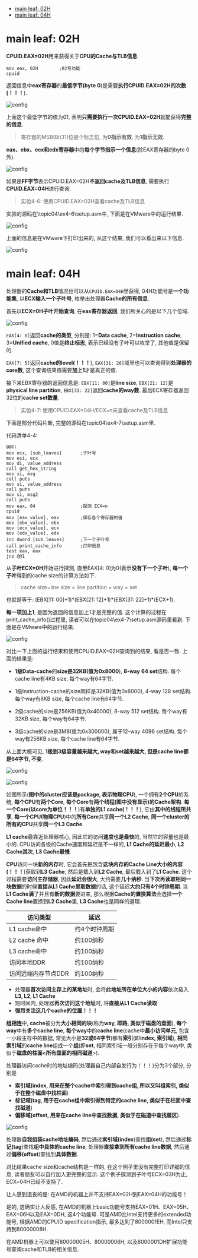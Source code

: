 
<!-- @import "[TOC]" {cmd="toc" depthFrom=1 depthTo=6 orderedList=false} -->

<!-- code_chunk_output -->

- [main leaf: 02H](#main-leaf-02h)
- [main leaf: 04H](#main-leaf-04h)

<!-- /code_chunk_output -->

# main leaf: 02H

**CPUID.EAX=02H**用来获得关于**CPU的Cache与TLB信息**. 

```assembly
mov eax, 02H        ;02号功能
cpuid
```

返回信息中**eax寄存器**的**最低字节(byte 0**)是需要**执行CPUID.EAX=02H的次数(！！！**). 

![config](./images/19.png)

上面这个最低字节的值为01, 表明**只需要执行一次CPUID.EAX=02H**就能获得**完整的信息**. 

>寄存器的MSB(Bit31)位是个标志位, 为**0指示有效**, 为**1指示无效**. 

**eax、ebx、ecx和edx寄存器**中的**每个字节指示一个信息**(除EAX寄存器的byte 0外). 

![config](./images/20.png)

如果是**FF字节**表示CPUID.EAX=02H**不返回cache及TLB信息**, 需要执行**CPUID.EAX=04H**进行查询. 

>实验4-6: 使用CPUID.EAX=02H查看cache及TLB信息

实验的源码在\topic04\ex4-6\setup.asm中, 下面是在VMware中的运行结果. 

![config](./images/21.png)

上面的信息是在VMware下打印出来的, 从这个结果, 我们可以看出来以下信息. 

![config](./images/22.png)

# main leaf: 04H

处理器的**Cache和TLB**情况也可以从`CPUID.EAX=04H`里获得, 04H功能号是**一个功能集**, 以**ECX输入一个子叶号**, 枚举出处理器**Cache的所有信息**. 

首先以**ECX=0H子叶开始查询**, 在**eax寄存器返回**, 我们所关心的是以下几个位域. 

![config](./images/23.png)

`EAX[4: 0]`返回**cache的类型**, 分别是: 1=**Data cache**, 2=**Instruction cache**, 3=**Unified cache**, 0值是**终止标志**, 表示已经没有子叶可以枚举了, 其他值是保留的. 

`EAX[7: 5]`返回**cache的level(！！！**), `EAX[31: 26]`域里也可以查询得到**处理器的core数**, 这个查询结果值需要**加上1**才是真正的值. 

接下来EBX寄存器的返回信息是: `EBX[11: 00]`是**line size**, `EBX[21: 12]`是**physical line partition**, `EBX[31: 22]`返回**cache的way数**. 最后ECX寄存器返回32位的**cache set数量**. 

>实验4-7: 使用CPUID.EAX=04H/ECX=n来查看cache及TLB信息

下面是部分代码片断, 完整的源码在topic04\ex4-7\setup.asm里. 

代码清单4-4: 

```assembly
@@1: 
mov ecx, [sub_leaves]       ;子叶号
mov esi, ecx
mov di, value_address
call get_hex_string
mov si, msg
call puts
mov si, value_address
call puts
mov si, msg2
call puts
mov eax, 04                 ;探测 ECX=n
cpuid
mov [eax_value], eax        ;保存各个寄存器的值
mov [ebx_value], ebx
mov [ecx_value], ecx
mov [edx_value], edx
inc dword [sub_leaves]      ;下一个子叶号
call print_cache_info       ;打印信息
test eax, eax
jnz @@1
```

从**子叶ECX=0H**开始进行探测, 直至EAX[4: 0]为0(表示**没有下一个子叶**), **每一个子叶**得到的cache size的计算方法如下. 

>cache size=line size × line partition × way × set

也就是等于: (EBX[11: 00]+1)\*(EBX[21: 12]+1)\*(EBX[31: 22]+1)\*(ECX+1). 

**每一项加上1**, 是因为返回的信息加上1才是完整的值. 这个计算的过程在print\_cache\_info()过程里, 读者可以在topic04\ex4-7\setup.asm源码里看到. 下面是在VMware中的运行结果. 

![config](./images/24.png)

对比一下上面的运行结果和使用CPUID.EAX=02H查询到的结果, 看是否一致. 上面的结果是: 

- **1级Data\-cache**的**size是32KB(值为0x8000**), **8\-way** **64 set**结构. 每个cache line有4KB size, 每个way有64字节.

- 1级Instruction\-cache的size同样是32KB(值为0x8000), 4\-way 128 set结构. 每个way有8KB size, 每个cache line有64字节.

- 2级cache的size是256KB(值为0x40000), 8\-way 512 set结构. 每个way有32KB size, 每个way有64字节.

- 3级cache的size是3MB(值为0x300000), 属于12\-way 4096 set结构. 每个way有256KB size, 每个cache line有64字节.

从上面大概可见, **1级到3级容量越来越大, way和set越来越大, 但是cache line都是64字节, 不变**.

![config](./images/27.png)

![config](./images/28.png)

如图所示(**图中的cluster应该是package, 表示物理CPU**), 一个拥有**2个CPU**的系统, **每个CPU**有**两个Core**, **每个Core**有**两个线程(图中没有显示)的Cache架构**. **每一个Core(以core为单位！！！**)有**单独的L1 cache(！！！**), 它由**其中的线程所共享**, **每一个CPU(物理CPU**)中的**所有Core**共享**同一个L2 Cache**, **同一个cluster的所有的CPU**共享**同一个L3 Cache**. 

**L1 cache**最靠近处理器核心, 因此它的访问**速度也是最快**的, 当然它的容量也是最小的. CPU访问各级的Cache速度和延迟是不一样的, **L1 Cache的延迟最小**, **L2 Cache其次**, **L3 Cache最慢**. 

**CPU**访问一块**新的内存**时, 它会首先把包含**这块内存的Cache Line大小的内容(！！！**)获取到**L3 Cache**, 然后是载入到**L2 Cache**, 最后载入到了**L1 Cache**. 这个过程需要**访问主存储器**, 因此**延迟会很大**, 大约需要**几十纳秒**. 当**下次再读取相同一块数据**的时候**直接从L1 Cache里取数据**的话, 这个延迟**大约只有4个时钟周期**. 当**L1 Cache满**了并且有**新的数据**要进来, 那么根据**Cache的置换算法**会选择**一个Cache line**置换到**L2 Cache**里, **L3 Cache**也是同样的道理. 

访问类型 | 延迟
---|---
L1 cache命中 | 约4个时钟周期
L2 cache 命中 | 约100纳秒
L3 cache命中 | 约100纳秒
访问本地DDR | 约100纳秒
访问远端内存节点DDR | 约100纳秒

- 处理器**首次访问主存上的某地址**时, 会将**此地址所在单位大小的内容**依次载入**L3, L2, L1 Cache**
- 短时间内, 处理器**再次访问这个地址**时, 将**直接从L1 Cache读取**
- **强烈关注这几个cache的位置！！！**

**组相连**中, **cache**被分为**大小相同的块**(称为**way, 即路, 类似于磁盘的盘面**), **每个way**中有**多个cache line**, **每个way**中的**cache line**(cache中**最小访问单元**, 包含一小段主存中的数据, 常见大小是**32或64字节**)都有**索引**(即**index, 索引域**), **相同索引域**的**cache line**组成一个**组**(即**set**, 相同索引域一般分别存在于每个way中, 类似于**磁盘的柱面<所有盘面的相同磁道**>).

处理器访问cache时的地址编码(处理器自己内部自发行为！！！)分为3个部分, 分别是

- **索引域(index, 用来在整个cache中索引得到cache组, 所以又叫组索引, 类似于在整个磁盘中找柱面**)
- **标记域(tag, 用于在cache组中索引得到特定的cache line, 类似于在柱面中查找磁道**)
- **偏移域(offset, 用来在cache line中查找数据, 类似于在磁道中查找扇区**).

![config](./images/25.png)

处理器**自我组装cache地址编码**, 然后通过**索引域(index**)查找**组(set**), 然后通过**标记(tag**)查找**组中具体的cache line**, 处理器**直接拿到所有cache line数据**, 然后通过**偏移(offset**)查找到**具体数据**.

对比结果cache size和cache结构是一样的, 在这个例子里没有完整打印详细的信息, 读者朋友可以自行加入更完整的显示. 这个例子探测到子叶号ECX=03H为止, ECX=04H已经不支持了. 

让人感到沮丧的是: 在AMD的机器上并不支持EAX=02H到EAX=04H的功能号！

是的, 这确实让人反感, 在AMD的机器上basic功能号支持EAX=01H、EAX=05H、EAX=06H以及EAX=0DH, 这4个功能号. 可是AMD比Intel支持更多的extended功能号, 根据AMD的CPUID specification指示, 最多达到了8000001EH, 而Intel只支持到80000008H. 

在AMD机器上可以使用80000005H、80000006H, 以及8000001DH扩展功能号查询cache和TLB的相关信息. 